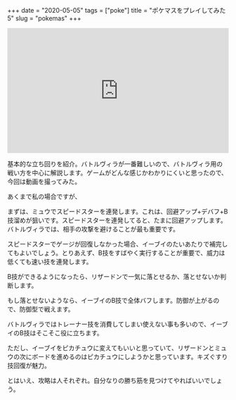 +++
date = "2020-05-05"
tags = ["poke"]
title = "ポケマスをプレイしてみた5"
slug = "pokemas"
+++

<div style="position:relative;height:0;padding-bottom:56.25%"><iframe src="https://www.youtube.com/embed/1_sb2PriT1A?rel=0&amp;controls=0&amp;showinfo=0&amp;ecver=2" width="640" height="360" frameborder="0" allow="accelerometer; autoplay; encrypted-media; gyroscope; picture-in-picture" style="position:absolute;width:100%;height:100%;left:0" allowfullscreen></iframe></div>

基本的な立ち回りを紹介。バトルヴィラが一番難しいので、バトルヴィラ用の戦い方を中心に解説します。ゲームがどんな感じかわかりにくいと思ったので、今回は動画を撮ってみた。

あくまで私の場合ですが、

まずは、ミュウでスピードスターを連発します。これは、回避アップ+デバフ+B技溜めが狙いです。スピードスターを連発してると、たまに回避アップします。バトルヴィラでは、相手の攻撃を避けることが最も重要です。

スピードスターでゲージが回復しなかった場合、イーブイのたいあたりで補完してもよいでしょう。とりあえず、B技をすばやく実行することが重要で、威力は低くても速い技を連発します。

B技ができるようになったら、リザードンで一気に落とせるか、落とせないか判断します。

もし落とせないようなら、イーブイのB技で全体バフします。防御が上がるので、防御型で戦えます。

バトルヴィラではトレーナー技を消費してしまい使えない事も多いので、イーブイのB技はそこそこ役に立ちます。

ただし、イーブイをピカチュウに変えてもいいと思っていて、リザードンとミュウの次にボードを進めるのはピカチュウにしようかと思っています。キズぐすり技回復が魅力。

とはいえ、攻略は人それぞれ。自分なりの勝ち筋を見つけてやればいいでしょう。

